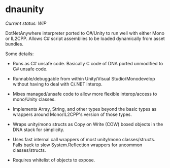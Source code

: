 # dnaunity

*Current status: WIP*

DotNetAnywhere interpreter ported to C#/Unity to run well with either Mono or IL2CPP.  Allows C# script assemblies
to be loaded dynamically from asset bundles.

Some details:

- Runs as C# unsafe code.  Basically C code of DNA ported unmodified to C# unsafe code.

- Runnable/debuggable from within Unity/Visual Studio/Monodevelop without having to deal with C/.NET interop.

- Mixes managed/unsafe code to allow more flexible interop/access to mono/Unity classes.

- Implements Array, String, and other types beyond the basic types as wrappers around Mono/IL2CPP's
  version of those types.
  
- Wraps unity/mono structs as Copy on Write (COW) boxed objects in the DNA stack for simplicity.

- Uses fast internal call wrappers of most unity/mono classes/structs.  Falls back to slow System.Reflection wrappers for
  uncommon classes/structs.
  
- Requires whitelist of objects to expose.

